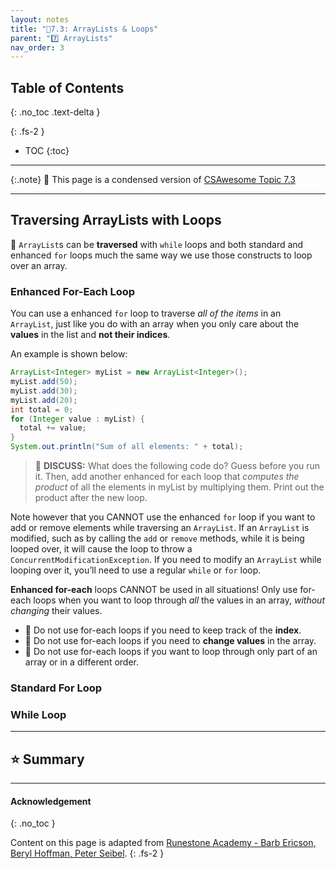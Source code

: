 ```yaml
---
layout: notes
title: "📓7.3: ArrayLists & Loops" 
parent: "7️⃣ ArrayLists"
nav_order: 3
---
```


## Table of Contents
{: .no_toc .text-delta }

{: .fs-2 }
- TOC
{:toc}

---

{:.note}
📖 This page is a condensed version of [CSAwesome Topic 7.3](https://runestone.academy/ns/books/published/csawesome/Unit7-ArrayList/topic-7-3-arraylist-loops.html?mode=browsing) 

---

## Traversing ArrayLists with Loops

🔁 ``ArrayList``s can be **traversed** with ``while`` loops and both standard and
enhanced ``for`` loops much the same way we use those constructs to loop over an
array.

### Enhanced For-Each Loop

You can use a enhanced ``for`` loop to traverse _all of the items_ in an
``ArrayList``, just like you do with an array when you only care about the
**values** in the list and **not their indices**. 

An example is shown below:

```java
ArrayList<Integer> myList = new ArrayList<Integer>();
myList.add(50);
myList.add(30);
myList.add(20);
int total = 0;
for (Integer value : myList) {
  total += value;
}
System.out.println("Sum of all elements: " + total);
```
> 💬 **DISCUSS:** What does the following code do? Guess before you run it. Then, add another enhanced for each loop that _computes the product_ of all the elements in myList by multiplying them. Print out the product after the new loop.

Note however that you CANNOT use the enhanced ``for`` loop if you want to add or remove elements while traversing an ``ArrayList``. If an ``ArrayList`` is modified, such as by calling the ``add`` or ``remove`` methods, while it is being looped over, it will cause the loop to throw a ``ConcurrentModificationException``. If you need to modify an ``ArrayList`` while looping over it, you’ll need to use a regular ``while`` or ``for`` loop.

<div class="warn" markdown="block">

**Enhanced for-each** loops CANNOT be used in all situations! Only use for-each loops when you want to loop through *all* the values in an array, _without changing_ their values.
  
- 🚫 Do not use for-each loops if you need to keep track of the **index**.
- 🚫 Do not use for-each loops if  you need to **change values** in the array.
- 🚫 Do not use for-each loops if you want to loop through only part of an array or in a different order.

</div>

### Standard For Loop

### While Loop

---

## ⭐️ Summary



---

#### Acknowledgement
{: .no_toc }

Content on this page is adapted from [Runestone Academy - Barb Ericson, Beryl Hoffman, Peter Seibel](https://runestone.academy/ns/books/published/csawesome/index.html?mode=browsing).
{: .fs-2 }
